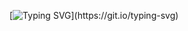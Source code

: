 [![Typing SVG](https://readme-typing-svg.demolab.com?font=Nabla&size=97&pause=5000&multiline=true&width=750&height=120&lines=Hello%2C+I'm+Arman.)](https://git.io/typing-svg)
